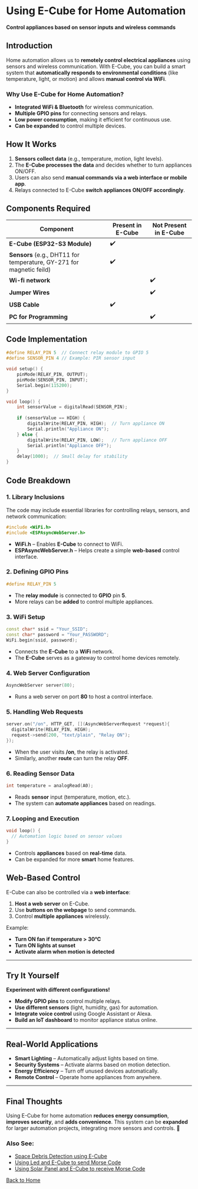 # Using E-Cube for Home Automation  
**Control appliances based on sensor inputs and wireless commands**  

## Introduction  
Home automation allows us to **remotely control electrical appliances** using sensors and wireless communication. With E-Cube, you can build a smart system that **automatically responds to environmental conditions** (like temperature, light, or motion) and allows **manual control via WiFi**.  

### Why Use E-Cube for Home Automation?  
- **Integrated WiFi & Bluetooth** for wireless communication.  
- **Multiple GPIO pins** for connecting sensors and relays.  
- **Low power consumption**, making it efficient for continuous use.  
- **Can be expanded** to control multiple devices.  

## How It Works  

1. **Sensors collect data** (e.g., temperature, motion, light levels).  
2. The **E-Cube processes the data** and decides whether to turn appliances ON/OFF.  
3. Users can also send **manual commands via a web interface or mobile app**.  
4. Relays connected to E-Cube **switch appliances ON/OFF accordingly**.  

## **Components Required**

| Component                   | Present in E-Cube | Not Present in E-Cube |
|-----------------------------|-------------------|-----------------------|
| **E-Cube (ESP32-S3 Module)**| ✔️                |                       |
|**Sensors** (e.g., DHT11 for temperature, GY-271 for magnetic feild)|✔️||
|**Wi-fi network**| |✔️|
|**Jumper Wires**||✔️|
| **USB Cable**              |            ✔️       |                     |
| **PC for Programming** ||✔️|


## Code Implementation  

```cpp
#define RELAY_PIN 5  // Connect relay module to GPIO 5
#define SENSOR_PIN 4 // Example: PIR sensor input

void setup() {
    pinMode(RELAY_PIN, OUTPUT);
    pinMode(SENSOR_PIN, INPUT);
    Serial.begin(115200);
}

void loop() {
    int sensorValue = digitalRead(SENSOR_PIN);
    
    if (sensorValue == HIGH) {
        digitalWrite(RELAY_PIN, HIGH);  // Turn appliance ON
        Serial.println("Appliance ON");
    } else {
        digitalWrite(RELAY_PIN, LOW);   // Turn appliance OFF
        Serial.println("Appliance OFF");
    }
    delay(1000);  // Small delay for stability
}
```
## Code Breakdown

### 1. **Library Inclusions**
The code may include essential libraries for controlling relays, sensors, and network communication:
```cpp
#include <WiFi.h>
#include <ESPAsyncWebServer.h>
```
- **WiFi.h** – Enables **E-Cube** to connect to WiFi.
- **ESPAsyncWebServer.h** – Helps create a simple **web-based** control interface.

### **2. Defining GPIO Pins**
```cpp
#define RELAY_PIN 5
```
- The **relay module** is connected to **GPIO** pin **5**.
- More relays can be **added** to control multiple appliances.

### **3. WiFi Setup**
```cpp
const char* ssid = "Your_SSID";
const char* password = "Your_PASSWORD";
WiFi.begin(ssid, password);
```
- Connects the **E-Cube** to a **WiFi** network.
- The **E-Cube** serves as a gateway to control home devices remotely.

### **4. Web Server Configuration**
```cpp 
AsyncWebServer server(80);
```
- Runs a web server on port **80** to host a control interface.

### **5. Handling Web Requests**
```cpp
server.on("/on", HTTP_GET, [](AsyncWebServerRequest *request){
  digitalWrite(RELAY_PIN, HIGH);
  request->send(200, "text/plain", "Relay ON");
});
```
- When the user visits **/on**, the relay is activated.
- Similarly, another **route** can turn the relay **OFF**.

### **6. Reading Sensor Data**
```cpp
int temperature = analogRead(A0); 
```
- Reads **sensor** input (temperature, motion, etc.).
- The system can **automate appliances** based on readings.

### **7. Looping and Execution**
```cpp 
void loop() {
  // Automation logic based on sensor values
}
```
- Controls **appliances** based on **real-time** data.
- Can be expanded for more **smart** home features.

## Web-Based Control  
E-Cube can also be controlled via a **web interface**:  
1. **Host a web server** on E-Cube.  
2. Use **buttons on the webpage** to send commands.  
3. Control **multiple appliances** wirelessly.  

Example:  
- **Turn ON fan if temperature > 30°C**  
- **Turn ON lights at sunset**  
- **Activate alarm when motion is detected**  

---

## Try It Yourself  
**Experiment with different configurations!**  
- **Modify GPIO pins** to control multiple relays.  
- **Use different sensors** (light, humidity, gas) for automation.  
- **Integrate voice control** using Google Assistant or Alexa.  
- **Build an IoT dashboard** to monitor appliance status online.  

---

## Real-World Applications  
- **Smart Lighting** – Automatically adjust lights based on time.  
- **Security Systems** – Activate alarms based on motion detection.  
- **Energy Efficiency** – Turn off unused devices automatically.  
- **Remote Control** – Operate home appliances from anywhere.  

---

## Final Thoughts  
Using E-Cube for home automation **reduces energy consumption**, **improves security**, and **adds convenience**. This system can be **expanded** for larger automation projects, integrating more sensors and controls. 🚀  

### Also See:
- [Space Debris Detection using E-Cube](/en/experiments/envnphysics/ultrasonic_debris.md)
- [Using Led and E-Cube to send Morse Code](/en/experiments/morsecodenlight/morse_led_transmitter)
- [Using Solar Panel and E-Cube to receive Morse Code](/en/experiments/morsecodenlight/morse_ldr_decoder)

[Back to Home](./index.md)